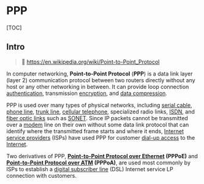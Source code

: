 # PPP

[TOC]



## Intro
> 🔗 https://en.wikipedia.org/wiki/Point-to-Point_Protocol

In computer networking, **Point-to-Point Protocol** (**PPP**) is a data link layer (layer 2) communication protocol between two routers directly without any host or any other networking in between. It can provide loop connection [authentication](https://en.wikipedia.org/wiki/Authentication), transmission [encryption](https://en.wikipedia.org/wiki/Encryption), and [data compression](https://en.wikipedia.org/wiki/Data_compression).

PPP is used over many types of physical networks, including [serial cable](https://en.wikipedia.org/wiki/Serial_cable), [phone line](https://en.wikipedia.org/wiki/Phone_line), [trunk line](https://en.wikipedia.org/wiki/Trunking#Trunk_line), [cellular telephone](https://en.wikipedia.org/wiki/Cellular_telephone), specialized radio links, [ISDN](https://en.wikipedia.org/wiki/ISDN), and [fiber optic links](https://en.wikipedia.org/wiki/Fiber-optic_communication) such as [SONET](https://en.wikipedia.org/wiki/SONET). Since IP packets cannot be transmitted over a [modem](https://en.wikipedia.org/wiki/Modem) line on their own without some data link protocol that can identify where the transmitted frame starts and where it ends, [Internet service providers](https://en.wikipedia.org/wiki/Internet_service_provider) (ISPs) have used PPP for customer [dial-up access](https://en.wikipedia.org/wiki/Dial-up_access) to the [Internet](https://en.wikipedia.org/wiki/Internet).

Two derivatives of PPP, **[Point-to-Point Protocol over Ethernet](https://en.wikipedia.org/wiki/Point-to-Point_Protocol_over_Ethernet) (PPPoE)** and **[Point-to-Point Protocol over ATM](https://en.wikipedia.org/wiki/Point-to-Point_Protocol_over_ATM) (PPPoA)**, are used most commonly by ISPs to establish a [digital subscriber line](https://en.wikipedia.org/wiki/Digital_subscriber_line) (DSL) Internet service LP connection with customers.

